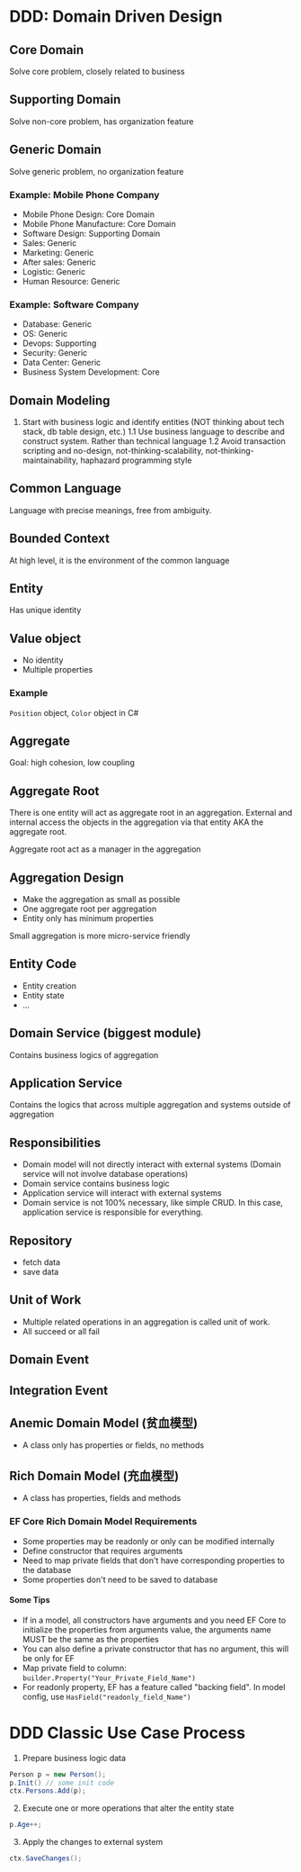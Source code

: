 # DDD: Domain Driven Design

## Core Domain

Solve core problem, closely related to business

## Supporting Domain

Solve non-core problem, has organization feature

## Generic Domain

Solve generic problem, no organization feature

### Example: Mobile Phone Company

- Mobile Phone Design: Core Domain
- Mobile Phone Manufacture: Core Domain
- Software Design: Supporting Domain
- Sales: Generic
- Marketing: Generic
- After sales: Generic
- Logistic: Generic
- Human Resource: Generic

### Example: Software Company

- Database: Generic
- OS: Generic
- Devops: Supporting
- Security: Generic
- Data Center: Generic
- Business System Development: Core

## Domain Modeling

1. Start with business logic and identify entities (NOT thinking about tech stack, db table design, etc.)
   1.1 Use business language to describe and construct system. Rather than technical language
   1.2 Avoid transaction scripting and no-design, not-thinking-scalability, not-thinking-maintainability, haphazard programming style

## Common Language

Language with precise meanings, free from ambiguity.

## Bounded Context

At high level, it is the environment of the common language

## Entity

Has unique identity

## Value object

- No identity
- Multiple properties

### Example

`Position` object, `Color` object in C#

## Aggregate

Goal: high cohesion, low coupling

## Aggregate Root

There is one entity will act as aggregate root in an aggregation. External and internal access the objects in the aggregation via that entity AKA the aggregate root.

Aggregate root act as a manager in the aggregation

## Aggregation Design

- Make the aggregation as small as possible
- One aggregate root per aggregation
- Entity only has minimum properties

Small aggregation is more micro-service friendly

## Entity Code

- Entity creation
- Entity state
- ...

## Domain Service (biggest module)

Contains business logics of aggregation

## Application Service

Contains the logics that across multiple aggregation and systems outside of aggregation

## Responsibilities

- Domain model will not directly interact with external systems (Domain service will not involve database operations)
- Domain service contains business logic
- Application service will interact with external systems
- Domain service is not 100% necessary, like simple CRUD. In this case, application service is responsible for everything.

## Repository

- fetch data
- save data

## Unit of Work

- Multiple related operations in an aggregation is called unit of work.
- All succeed or all fail

## Domain Event

## Integration Event

## Anemic Domain Model (贫血模型)

- A class only has properties or fields, no methods

## Rich Domain Model (充血模型)

- A class has properties, fields and methods

### EF Core Rich Domain Model Requirements

- Some properties may be readonly or only can be modified internally
- Define constructor that requires arguments
- Need to map private fields that don't have corresponding properties to the database
- Some properties don't need to be saved to database

#### Some Tips

- If in a model, all constructors have arguments and you need EF Core to initialize the properties from arguments value, the arguments name MUST be the same as the properties
- You can also define a private constructor that has no argument, this will be only for EF
- Map private field to column: `builder.Property("Your_Private_Field_Name")`
- For readonly property, EF has a feature called "backing field". In model config, use `HasField("readonly_field_Name")`

# DDD Classic Use Case Process

1. Prepare business logic data

```c#
Person p = new Person();
p.Init() // some init code
ctx.Persons.Add(p);
```

2. Execute one or more operations that alter the entity state

```c#
p.Age++;
```

3. Apply the changes to external system

```c#
ctx.SaveChanges();
```
